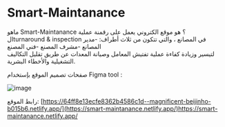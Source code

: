 # Smart-Maintanance
ماهو Smart-Maintanance ؟
هو موقع الكتروني يعمل على رقمنة عملية الturnaround & inspection في المصانع ، والتي تتكون من ثلاث أطراف:
-مدير المصانع 
-مشرف المصنع 
-فني المصنع  
لتيسير وزيادة كفاءة عملية تفتيش المعامل وصيانة المعدات عن طريق تقليل التكاليف التشغيلية والأخطاء البشرية.

صفحات تصميم الموقع بإستخدام Figma tool :

![image](https://github.com/D7mmanny/Smart-Maintanance/assets/107875162/859aa6cb-40b4-46d3-b808-3f812d640c73)

رابط الموقع:
[https://64ff8e13ecfe8362b4586c1d--magnificent-beijinho-b015b6.netlify.app/](https://smart-maintanance.netlify.app/)https://smart-maintanance.netlify.app/
